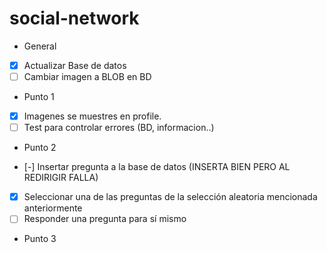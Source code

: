 # social-network

* General 
- [X] Actualizar Base de datos
- [ ] Cambiar imagen a BLOB en BD

* Punto 1
- [X] Imagenes se muestres en profile.
- [ ] Test para controlar errores (BD, informacion..)

* Punto 2
- [-] Insertar pregunta a la base de datos (INSERTA BIEN PERO AL REDIRIGIR FALLA)
- [X] Seleccionar una de las preguntas de la selección aleatoria mencionada anteriormente
- [ ] Responder una pregunta para sí mismo

* Punto 3
